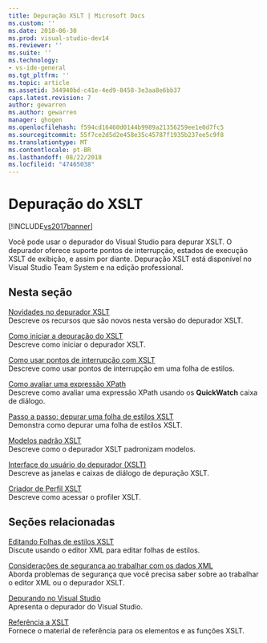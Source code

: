 ```yaml
---
title: Depuração XSLT | Microsoft Docs
ms.custom: ''
ms.date: 2018-06-30
ms.prod: visual-studio-dev14
ms.reviewer: ''
ms.suite: ''
ms.technology:
- vs-ide-general
ms.tgt_pltfrm: ''
ms.topic: article
ms.assetid: 344940bd-c41e-4ed9-8458-3e3aa8e6bb37
caps.latest.revision: 7
author: gewarren
ms.author: gewarren
manager: ghogen
ms.openlocfilehash: f594cd16460d0144b9989a21356259ee1e0d7fc5
ms.sourcegitcommit: 55f7ce2d5d2e458e35c45787f1935b237ee5c9f8
ms.translationtype: MT
ms.contentlocale: pt-BR
ms.lasthandoff: 08/22/2018
ms.locfileid: "47465038"
---
```

# <a name="debugging-xslt"></a>Depuração do XSLT
[!INCLUDE[vs2017banner](../includes/vs2017banner.md)]

Você pode usar o depurador do Visual Studio para depurar XSLT. O depurador oferece suporte pontos de interrupção, estados de execução XSLT de exibição, e assim por diante. Depuração XSLT está disponível no Visual Studio Team System e na edição professional.  
  
## <a name="in-this-section"></a>Nesta seção  
 [Novidades no depurador XSLT](../xml-tools/what-s-new-in-the-xslt-debugger.md)  
 Descreve os recursos que são novos nesta versão do depurador XSLT.  
  
 [Como iniciar a depuração do XSLT](../xml-tools/how-to-start-debugging-xslt.md)  
 Descreve como iniciar o depurador XSLT.  
  
 [Como usar pontos de interrupção com XSLT](../xml-tools/how-to-use-breakpoints-with-xslt.md)  
 Descreve como usar pontos de interrupção em uma folha de estilos.  
  
 [Como avaliar uma expressão XPath](../xml-tools/how-to-evaluate-an-xpath-expression.md)  
 Descreve como avaliar uma expressão XPath usando os **QuickWatch** caixa de diálogo.  
  
 [Passo a passo: depurar uma folha de estilos XSLT](../xml-tools/walkthrough-debug-an-xslt-style-sheet.md)  
 Demonstra como depurar uma folha de estilos XSLT.  
  
 [Modelos padrão XSLT](../xml-tools/xslt-default-templates.md)  
 Descreve como o depurador XSLT padronizam modelos.  
  
 [Interface do usuário do depurador (XSLT)](../xml-tools/debugger-user-interface-xslt.md)  
 Descreve as janelas e caixas de diálogo de depuração XSLT.  
  
 [Criador de Perfil XSLT](../xml-tools/xslt-profiler.md)  
 Descreve como acessar o profiler XSLT.  
  
## <a name="related-sections"></a>Seções relacionadas  
 [Editando Folhas de estilos XSLT](../xml-tools/editing-xslt-style-sheets.md)  
 Discute usando o editor XML para editar folhas de estilos.  
  
 [Considerações de segurança ao trabalhar com os dados XML](../xml-tools/security-considerations-when-working-with-xml-data.md)  
 Aborda problemas de segurança que você precisa saber sobre ao trabalhar o editor XML ou o depurador XSLT.  
  
 [Depurando no Visual Studio](../debugger/debugging-in-visual-studio.md)  
 Apresenta o depurador do Visual Studio.  
  
 [Referência a XSLT](http://msdn.microsoft.com/en-us/678bcd68-cbbb-4be5-9dd2-40f94488a1cf)  
 Fornece o material de referência para os elementos e as funções XSLT.

